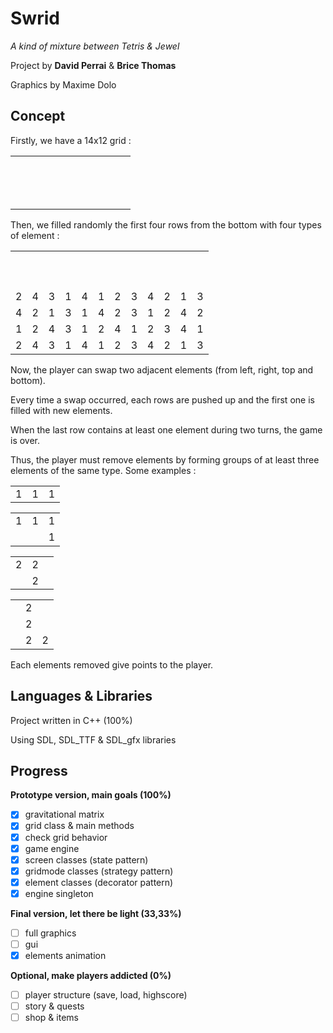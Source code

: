 Swrid
=====

*A kind of mixture between Tetris & Jewel*

Project by **David Perrai** & **Brice Thomas**

Graphics by Maxime Dolo

Concept
-------

Firstly, we have a 14x12 grid :
<table>
  <tr>
    <td></td><td></td><td></td><td></td><td></td><td></td><td></td><td></td><td></td><td></td><td></td><td></td>
  </tr>
  <tr>
    <td></td><td></td><td></td><td></td><td></td><td></td><td></td><td></td><td></td><td></td><td></td><td></td>
  </tr>
  <tr>
    <td></td><td></td><td></td><td></td><td></td><td></td><td></td><td></td><td></td><td></td><td></td><td></td>
  </tr>
  <tr>
    <td></td><td></td><td></td><td></td><td></td><td></td><td></td><td></td><td></td><td></td><td></td><td></td>
  </tr>
  <tr>
    <td></td><td></td><td></td><td></td><td></td><td></td><td></td><td></td><td></td><td></td><td></td><td></td>
  </tr>
  <tr>
    <td></td><td></td><td></td><td></td><td></td><td></td><td></td><td></td><td></td><td></td><td></td><td></td>
  </tr>
  <tr>
    <td></td><td></td><td></td><td></td><td></td><td></td><td></td><td></td><td></td><td></td><td></td><td></td>
  </tr>
  <tr>
    <td></td><td></td><td></td><td></td><td></td><td></td><td></td><td></td><td></td><td></td><td></td><td></td>
  </tr>
  <tr>
    <td></td><td></td><td></td><td></td><td></td><td></td><td></td><td></td><td></td><td></td><td></td><td></td>
  </tr>
  <tr>
    <td></td><td></td><td></td><td></td><td></td><td></td><td></td><td></td><td></td><td></td><td></td><td></td>
  </tr>
  <tr>
    <td></td><td></td><td></td><td></td><td></td><td></td><td></td><td></td><td></td><td></td><td></td><td></td>
  </tr>
  <tr>
    <td></td><td></td><td></td><td></td><td></td><td></td><td></td><td></td><td></td><td></td><td></td><td></td>
  </tr>
  <tr>
    <td></td><td></td><td></td><td></td><td></td><td></td><td></td><td></td><td></td><td></td><td></td><td></td>
  </tr>
  <tr>
    <td></td><td></td><td></td><td></td><td></td><td></td><td></td><td></td><td></td><td></td><td></td><td></td>
  </tr>
</table>

Then, we filled randomly the first four rows from the bottom with four types of element :
<table>
  <tr>
    <td></td><td></td><td></td><td></td><td></td><td></td><td></td><td></td><td></td><td></td><td></td><td></td>
  </tr>
  <tr>
    <td></td><td></td><td></td><td></td><td></td><td></td><td></td><td></td><td></td><td></td><td></td><td></td>
  </tr>
  <tr>
    <td></td><td></td><td></td><td></td><td></td><td></td><td></td><td></td><td></td><td></td><td></td><td></td>
  </tr>
  <tr>
    <td></td><td></td><td></td><td></td><td></td><td></td><td></td><td></td><td></td><td></td><td></td><td></td>
  </tr>
  <tr>
    <td></td><td></td><td></td><td></td><td></td><td></td><td></td><td></td><td></td><td></td><td></td><td></td>
  </tr>
  <tr>
    <td></td><td></td><td></td><td></td><td></td><td></td><td></td><td></td><td></td><td></td><td></td><td></td>
  </tr>
  <tr>
    <td></td><td></td><td></td><td></td><td></td><td></td><td></td><td></td><td></td><td></td><td></td><td></td>
  </tr>
  <tr>
    <td></td><td></td><td></td><td></td><td></td><td></td><td></td><td></td><td></td><td></td><td></td><td></td>
  </tr>
  <tr>
    <td></td><td></td><td></td><td></td><td></td><td></td><td></td><td></td><td></td><td></td><td></td><td></td>
  </tr>
  <tr>
    <td></td><td></td><td></td><td></td><td></td><td></td><td></td><td></td><td></td><td></td><td></td><td></td>
  </tr>
  <tr>
    <td>2</td><td>4</td><td>3</td><td>1</td><td>4</td><td>1</td><td>2</td><td>3</td><td>4</td><td>2</td><td>1</td><td>3</td>
  </tr>
  <tr>
    <td>4</td><td>2</td><td>1</td><td>3</td><td>1</td><td>4</td><td>2</td><td>3</td><td>1</td><td>2</td><td>4</td><td>2</td>
  </tr>
  <tr>
    <td>1</td><td>2</td><td>4</td><td>3</td><td>1</td><td>2</td><td>4</td><td>1</td><td>2</td><td>3</td><td>4</td><td>1</td>
  </tr>
  <tr>
    <td>2</td><td>4</td><td>3</td><td>1</td><td>4</td><td>1</td><td>2</td><td>3</td><td>4</td><td>2</td><td>1</td><td>3</td>
  </tr>
</table>

Now, the player can swap two adjacent elements (from left, right, top and bottom).

Every time a swap occurred, each rows are pushed up and the first one is filled with new elements.

When the last row contains at least one element during two turns, the game is over.

Thus, the player must remove elements by forming groups of at least three elements of the same type. Some examples :
<table>
  <tr>
    <td>1</td><td>1</td><td>1</td>
  <tr>
</table>
<table>
  <tr>
    <td>1</td><td>1</td><td>1</td>
  <tr>
  <tr>
    <td></td><td></td><td>1</td>
  <tr>
</table>
<table>
  <tr>
    <td>2</td><td>2</td><td></td>
  <tr>
  <tr>
    <td></td><td>2</td><td></td>
  <tr>
</table>
<table>
  <tr>
    <td></td><td>2</td><td></td>
  <tr>
  <tr>
    <td></td><td>2</td><td></td>
  <tr>
  <tr>
    <td></td><td>2</td><td>2</td>
  <tr>
</table>

Each elements removed give points to the player.

Languages & Libraries 
--------------------
Project written in C++ (100%)

Using SDL, SDL_TTF & SDL_gfx libraries

Progress
--------

**Prototype version, main goals (100%)**
- [x] gravitational matrix
- [x] grid class & main methods
- [x] check grid behavior
- [x] game engine
- [x] screen classes (state pattern)
- [x] gridmode classes (strategy pattern)
- [x] element classes (decorator pattern)
- [x] engine singleton

**Final version, let there be light (33,33%)**
- [ ] full graphics
- [ ] gui
- [x] elements animation

**Optional, make players addicted (0%)**
- [ ] player structure (save, load, highscore)
- [ ] story & quests
- [ ] shop & items
